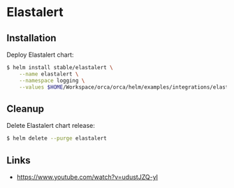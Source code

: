 # Elastalert

## Installation

Deploy Elastalert chart:

```bash
$ helm install stable/elastalert \
    --name elastalert \
    --namespace logging \
    --values $HOME/Workspace/orca/orca/helm/examples/integrations/elastalert/orca-values.yaml
```

## Cleanup

Delete Elastalert chart release:

```bash
$ helm delete --purge elastalert
```

## Links

* https://www.youtube.com/watch?v=udustJZQ-yI
